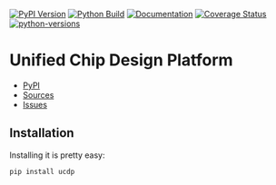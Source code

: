 [![PyPI Version](https://badge.fury.io/py/ucdp.svg)](https://badge.fury.io/py/ucdp)
[![Python Build](https://github.com/nbiotcloud/ucdp/actions/workflows/main.yml/badge.svg)](https://github.com/nbiotcloud/ucdp/actions/workflows/main.yml)
[![Documentation](https://readthedocs.org/projects/ucdp/badge/?version=stable)](https://ucdp.readthedocs.io/en/stable/)
[![Coverage Status](https://coveralls.io/repos/github/nbiotcloud/ucdp/badge.svg?branch=main)](https://coveralls.io/github/nbiotcloud/ucdp?branch=main)
[![python-versions](https://img.shields.io/pypi/pyversions/ucdp.svg)](https://pypi.python.org/pypi/ucdp)

# Unified Chip Design Platform

* [PyPI](https://pypi.org/project/ucdp/)
* [Sources](https://github.com/nbiotcloud/ucdp)
* [Issues](https://github.com/nbiotcloud/ucdp/issues)

## Installation

Installing it is pretty easy:

```bash
pip install ucdp
```
